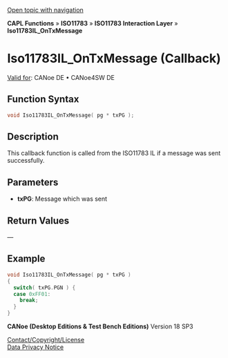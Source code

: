[Open topic with navigation](../../../../../../CANoeDEFamily.htm#Topics/CAPLFunctions/ISO11783/ISOInteractionLayer/Functions/CAPLfunctionIso11783ILOnTxMessage.md)

**CAPL Functions** » **ISO11783** » **ISO11783 Interaction Layer** » **Iso11783IL_OnTxMessage**

# Iso11783IL_OnTxMessage (Callback)

[Valid for](../../../../Shared/FeatureAvailability.md): CANoe DE • CANoe4SW DE

## Function Syntax

```c
void Iso11783IL_OnTxMessage( pg * txPG );
```

## Description

This callback function is called from the ISO11783 IL if a message was sent successfully.

## Parameters

- **txPG**: Message which was sent

## Return Values

—

## Example

```c
void Iso11783IL_OnTxMessage( pg * txPG )
{
  switch( txPG.PGN ) {
  case 0xFF01:
    break;
  }
}
```

**CANoe (Desktop Editions & Test Bench Editions)** Version 18 SP3

[Contact/Copyright/License](../../../../Shared/ContactCopyrightLicense.md)  
[Data Privacy Notice](https://www.vector.com/int/en/company/get-info/privacy-policy/)
